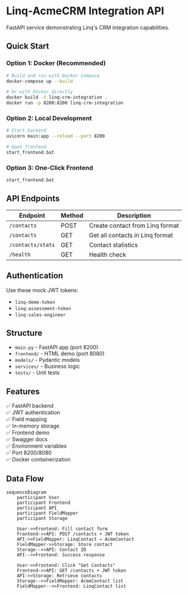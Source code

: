 # Linq-AcmeCRM Integration API

FastAPI service demonstrating Linq's CRM integration capabilities.

##  Quick Start

### Option 1: Docker (Recommended)
```bash
# Build and run with Docker Compose
docker-compose up --build

# Or with Docker directly
docker build -t linq-crm-integration .
docker run -p 8200:8200 linq-crm-integration
```

### Option 2: Local Development
```bash
# Start backend
uvicorn main:app --reload --port 8200

# Open frontend
start_frontend.bat
```

### Option 3: One-Click Frontend
```bash
start_frontend.bat
```

##  API Endpoints

| Endpoint | Method | Description |
|----------|--------|-------------|
| `/contacts` | POST | Create contact from Linq format |
| `/contacts` | GET | Get all contacts in Linq format |
| `/contacts/stats` | GET | Contact statistics |
| `/health` | GET | Health check |

##  Authentication
Use these mock JWT tokens:
- `linq-demo-token`
- `linq-assessment-token`
- `linq-sales-engineer`

##  Structure
- `main.py` - FastAPI app (port 8200)
- `frontend/` - HTML demo (port 8080)
- `models/` - Pydantic models
- `services/` - Business logic
- `tests/` - Unit tests

##  Features
✅ FastAPI backend  
✅ JWT authentication  
✅ Field mapping  
✅ In-memory storage  
✅ Frontend demo  
✅ Swagger docs  
✅ Environment variables  
✅ Port 8200/8080  
✅ Docker containerization


##  Data Flow

```mermaid
sequenceDiagram
    participant User
    participant Frontend
    participant API
    participant FieldMapper
    participant Storage
    
    User->>Frontend: Fill contact form
    Frontend->>API: POST /contacts + JWT token
    API->>FieldMapper: LinqContact → AcmeContact
    FieldMapper->>Storage: Store contact
    Storage-->>API: Contact ID
    API-->>Frontend: Success response
    
    User->>Frontend: Click "Get Contacts"
    Frontend->>API: GET /contacts + JWT token
    API->>Storage: Retrieve contacts
    Storage-->>FieldMapper: AcmeContact list
    FieldMapper-->>Frontend: LinqContact list
```
